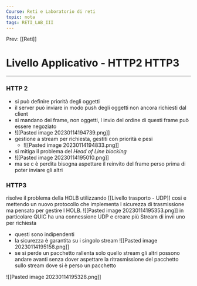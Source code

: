 ```yaml
---
Course: Reti e Laboratorio di reti
topic: nota
tags: RETI_LAB_III
---
```


Prev: [[Reti]]

# Livello Applicativo - HTTP2 HTTP3
---
### HTTP 2
- si può definire priorità degli oggetti
- il server può inviare in modo push degli oggetti non ancora richiesti dal client
- si mandano dei frame, non oggetti, l invio del ordine di questi frame può essere negoziato
- ![[Pasted image 20230114194739.png]]
- gestione a stream per richiesta, gestiti con priorità e pesi
	- ![[Pasted image 20230114194833.png]]
- si mitiga il problema del _Head of Line blocking_
- ![[Pasted image 20230114195010.png]]
- ma se c è perdita bisogna aspettare il reinvito del frame perso prima di poter inviare gli altri

### HTTP3
risolve il problema della HOLB utilizzando [[Livello trasporto - UDP]] cosi e mettendo un nuovo protocollo che implementa l sicurezza di trasmissione ma pensato per gestire l HOLB. 
![[Pasted image 20230114195353.png]]
in particolare QUIC ha una connessione UDP e creare più Stream di invii uno per richiesta
- questi sono indipendenti
- la sicurezza è garantita su i singolo stream
![[Pasted image 20230114195158.png]]
- se si perde un pacchetto rallenta solo quello stream gli altri possono andare avanti senza dover aspettare la ritrasmissione del pacchetto sullo stream dove si è perso un pacchetto


![[Pasted image 20230114195328.png]]